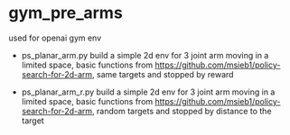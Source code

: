 # gym_pre_arms
used for openai gym env

- ps_planar_arm.py
 build a simple 2d env for 3 joint arm moving in a limited space, basic functions from https://github.com/msieb1/policy-search-for-2d-arm, same targets and stopped by reward
 
- ps_planar_arm_r.py
 build a simple 2d env for 3 joint arm moving in a limited space, basic functions from https://github.com/msieb1/policy-search-for-2d-arm, random targets and stopped by distance to the target
